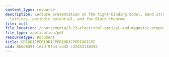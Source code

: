 ```yaml
---
content_type: resource
description: Lecture presentation on the tight-binding model, band structures, reciprocal
  lattices, periodic potential, and the Bloch theorem.
file: null
file_location: /coursemedia/3-23-electrical-optical-and-magnetic-properties-of-materials-fall-2007/8b6d84911e5d9fe4ea42c3243313635d_lec8.pdf
file_type: application/pdf
resourcetype: Document
title: ERIODICPERIODICPERIODICPERIODICPE
uid: 8b6d8491-1e5d-9fe4-ea42-c3243313635d
---
```

